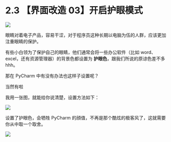 # 2.3 【界面改造 03】开启护眼模式

![](http://image.iswbm.com/20200804124133.png)

眼睛对着电子产品，容易干涩，对于程序员这种长期以电脑为伍的人群，应该更加注重眼睛的保护。

有些小白领为了保护自己的眼睛，他们通常会将一些办公软件（比如 word、excel，还有资源管理器）的背景色都设置为 **护眼色**，跟我们所说的原谅色差不多 hhh。

那在 PyCharm 中有没有办法也这样子设置呢？

当然有啦

我用一张图，就能给你说清楚，设置方法如下：

![](http://image.python-online.cn/20190721143450.png)

设置了护眼色，会牺牲 PyCharm 的顔值，不再是那个酷炫的极客风了，这就需要你从中取一个取舍。



![](http://image.iswbm.com/20200607174235.png)